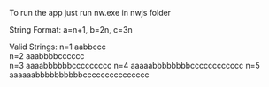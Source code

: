 To run the app just run nw.exe in nwjs folder

String Format: a=n+1, b=2n, c=3n

Valid Strings:
n=1		aabbccc			
n=2		aaabbbbcccccc		
n=3		aaaabbbbbbccccccccc	
n=4		aaaaabbbbbbbbcccccccccccc
n=5		aaaaaabbbbbbbbbbccccccccccccccc



